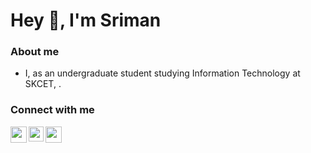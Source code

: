# Hey 👋, I'm Sriman

### About me

- I, as an undergraduate student studying Information Technology at SKCET, .

### Connect with me

<a href="mailto:srimancodes@gmail.com">
  <img align="left" width="26px" src="https://www.vectorlogo.zone/logos/gmail/gmail-icon.svg" />
</a>
<a href="https://www.linkedin.com/in/sriman-r-8641a21bb/">
  <img align="left" width="24px" src="https://www.vectorlogo.zone/logos/linkedin/linkedin-icon.svg"/>
</a>
<a href="https://sriman.netlify.app/">
  <img align="left" width="26px" src="https://www.flaticon.com/free-icon/portfolio_726056](https://icons8.com/icon/61977/portfolio)https://icons8.com/icon/61977/portfolio"/>
</a>
